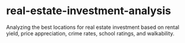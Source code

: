 # real-estate-investment-analysis
Analyzing the best locations for real estate investment based on rental yield, price appreciation, crime rates, school ratings, and walkability.
